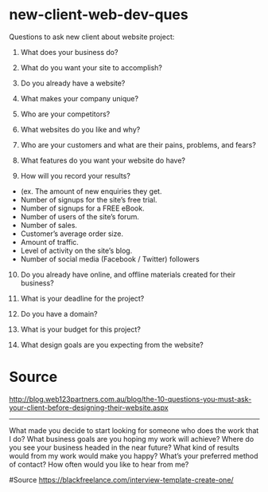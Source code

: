 # new-client-web-dev-ques
Questions to ask new client about website project:

1. What does your business do?

2. What do you want your site to accomplish?

3. Do you already have a website?

4. What makes your company unique?

5. Who are your competitors?

6. What websites do you like and why?

7. Who are your customers and what are their pains, problems, and fears?

8. What features do you want your website do have?

9. How will you record your results? 
- (ex. The amount of new enquiries they get.
-	Number of signups for the site’s free trial.
-	Number of signups for a FREE eBook.
-	Number of users of the site’s forum.
-	Number of sales.
-	Customer’s average order size.
-	Amount of traffic.
-	Level of activity on the site’s blog.
-	Number of social media (Facebook / Twitter) followers


10. Do you already have online, and offline materials created for their business?

11. What is your deadline for the project?

12. Do you have a domain?

13. What is your budget for this project?

14. What design goals are you expecting from the website?

# Source
http://blog.web123partners.com.au/blog/the-10-questions-you-must-ask-your-client-before-designing-their-website.aspx



-----------------------------------------------
What made you decide to start looking for someone who does the work that I do?
What business goals are you hoping my work will achieve?
Where do you see your business headed in the near future?
What kind of results would from my work would make you happy?
What’s your preferred method of contact?
How often would you like to hear from me?

#Source
https://blackfreelance.com/interview-template-create-one/
